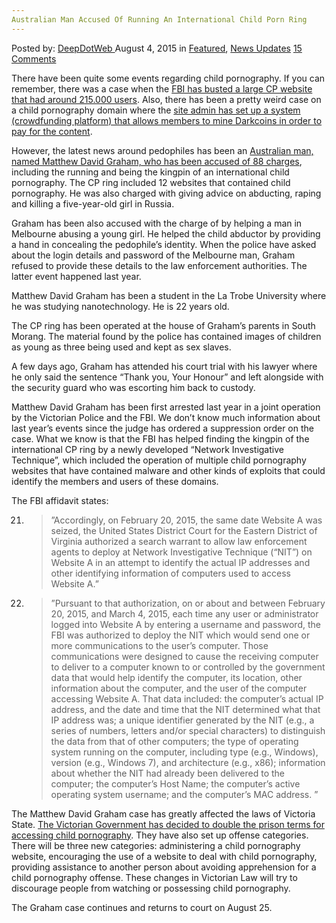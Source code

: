 ```yaml
---
Australian Man Accused Of Running An International Child Porn Ring
---
```

<article class="post-listing post-11176 post type-post status-publish format-standard has-post-thumbnail hentry category-deepdot-news category-news-updates tag-accused tag-australian tag-child tag-international tag-man tag-porn tag-ring tag-running">
<div class="post-inner">
<span>Posted by: <a href="https://www.deepdotweb.com/author/admin/" title="">DeepDotWeb </a></span>
<span>August 4, 2015</span>
<span>in <a href="https://www.deepdotweb.com/category/deepdot-news/" rel="category tag">Featured</a>, <a href="https://www.deepdotweb.com/category/news-updates/" rel="category tag">News Updates</a></span>
<span><a href="https://www.deepdotweb.com/2015/08/04/australian-man-accused-of-running-an-international-child-porn-ring/#comments">15 Comments</a></span>
</p>
<div class="clear"></div>
<div class="entry">
<p>There have been quite some events regarding child pornography. If you can remember, there was a case when the <a href="http://www.reuters.com/article/2015/07/07/us-usa-crime-childporn-idUSKCN0PH24C20150707">FBI has busted a large CP website that had around 215.000 users</a>. Also, there has been a pretty weird case on a child pornography domain where the <a href="https://www.deepdotweb.com/2015/07/16/pedophiles-launch-dash-darkcoin-mining-crowdfunding-platform/">site admin has set up a system (crowdfunding platform) that allows members to mine Darkcoins in order to pay for the content</a>.</p>
<p>However, the latest news around pedophiles has been an <a href="http://qntra.net/2015/08/australian-faces-88-charges-related-to-darknet-child-pornography-sites/">Australian man, named Matthew David Graham, who has been accused of 88 charges</a>, including the running and being the kingpin of an international child pornography. The CP ring included 12 websites that contained child pornography. He was also charged with giving advice on abducting, raping and killing a five-year-old girl in Russia.</p>
<p>Graham has been also accused with the charge of by helping a man in Melbourne abusing a young girl. He helped the child abductor by providing a hand in concealing the pedophile’s identity. When the police have asked about the login details and password of the Melbourne man, Graham refused to provide these details to the law enforcement authorities. The latter event happened last year.</p>
<p>Matthew David Graham has been a student in the La Trobe University where he was studying nanotechnology. He is 22 years old.</p>
<p>The CP ring has been operated at the house of Graham’s parents in South Morang. The material found by the police has contained images of children as young as three being used and kept as sex slaves.</p>
<p>A few days ago, Graham has attended his court trial with his lawyer where he only said the sentence “Thank you, Your Honour” and left alongside with the security guard who was escorting him back to custody.</p>
<p>Matthew David Graham has been first arrested last year in a joint operation by the Victorian Police and the FBI. We don’t know much information about last year’s events since the judge has ordered a suppression order on the case. What we know is that the FBI has helped finding the kingpin of the international CP ring by a newly developed &#8220;Network Investigative Technique&#8221;, which included the operation of multiple child pornography websites that have contained malware and other kinds of exploits that could identify the members and users of these domains.</p>
<p>The FBI affidavit states:</p>
<ol start="21">
<li>
<blockquote><p>”Accordingly, on February 20, 2015, the same date Website A was seized, the United States District Court for the Eastern District of Virginia authorized a search warrant to allow law enforcement agents to deploy at Network Investigative Technique (&#8220;NIT&#8221;) on Website A in an attempt to identify the actual IP addresses and other identifying information of computers used to access Website A.”</p></blockquote>
</li>
</ol>
<ol start="22">
<li>
<blockquote><p>”Pursuant to that authorization, on or about and between February 20, 2015, and March 4, 2015, each time any user or administrator logged into Website A by entering a username and password, the FBI was authorized to deploy the NIT which would send one or more communications to the user&#8217;s computer. Those communications were designed to cause the receiving computer to deliver to a computer known to or controlled by the government data that would help identify the computer, its location, other information about the computer, and the user of the computer accessing Website A. That data included: the computer&#8217;s actual IP address, and the date and time that the NIT determined what that IP address was; a unique identifier generated by the NIT (e.g., a series of numbers, letters and/or special characters) to distinguish the data from that of other computers; the type of operating system running on the computer, including type (e.g., Windows), version (e.g., Windows 7), and architecture (e.g., x86); information about whether the NIT had already been delivered to the computer; the computer&#8217;s Host Name; the computer&#8217;s active operating system username; and the computer&#8217;s MAC address. ”</p></blockquote>
</li>
</ol>
<p>The Matthew David Graham case has greatly affected the laws of Victoria State. <a href="http://www.bendigoadvertiser.com.au/story/3255387/victoria-to-double-online-sex-fiend-jail-terms-introduce-new-laws-to-combat-child-porn/?cs=7">The Victorian Government has decided to double the prison terms for accessing child pornography</a>. They have also set up offense categories. There will be three new categories: administering a child pornography website, encouraging the use of a website to deal with child pornography, providing assistance to another person about avoiding apprehension for a child pornography offense. These changes in Victorian Law will try to discourage people from watching or possessing child pornography.</p>
<p>The Graham case continues and returns to court on August 25.</p>
</div>
<span style="display:none"><a href="https://www.deepdotweb.com/tag/accused/" rel="tag">accused</a> <a href="https://www.deepdotweb.com/tag/australian/" rel="tag">australian</a> <a href="https://www.deepdotweb.com/tag/child/" rel="tag">child</a> <a href="https://www.deepdotweb.com/tag/international/" rel="tag">international</a> <a href="https://www.deepdotweb.com/tag/man/" rel="tag">man</a> <a href="https://www.deepdotweb.com/tag/porn/" rel="tag">porn</a> <a href="https://www.deepdotweb.com/tag/ring/" rel="tag">ring</a> <a href="https://www.deepdotweb.com/tag/running/" rel="tag">running</a></span> <span style="display:none" class="updated">2015-08-04</span>
<div style="display:none" class="vcard author" itemprop="author" itemscope itemtype="http://schema.org/Person"><strong class="fn" itemprop="name">